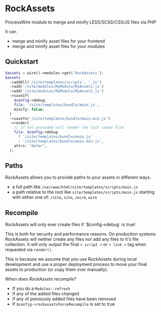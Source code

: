 # RockAssets

ProcessWire module to merge and minify LESS/SCSS/CSS/JS files via PHP

It can

- merge and minify asset files for your frontend
- merge and minify asset files for your modules

## Quickstart

```php
$assets = wire()->modules->get('RockAssets');
$assets
  ->addAll('/site/templates/scripts', '.js')
  ->add('/site/modules/MyModule/MyAsset1.js')
  ->add('/site/modules/MyModule/MyAsset2.js')
  ->saveIf(
    $config->debug,
    file: '/site/templates/bundle/main.js',
    minify: false,
  )
  ->saveTo('/site/templates/bundle/main.min.js')
  ->render(
    // if not provided will render the last saved file
    file: $config->debug
      ? '/site/templates/bundle/main.js'
      : '/site/templates/bundle/main.min.js',
    attrs: "defer",
  );
```

## Paths

RockAssets allows you to provide paths to your assets in different ways.

- a full path like `/var/www/html/site/templates/scripts/main.js`
- a path relative to the root like `site/templates/scripts/main.js` starting with either one of: `/site`, `site`, `/wire`, `wire`

## Recompile

<div class="uk-alert uk-alert-warning">
  RockAssets will only ever create files if `$config->debug` is true!
</div>

This is both for security and performance reasons. On production systems RockAssets will neither create any files nor add any files to it's file collection. It will only output the final `< script >` or `< link >` tag when requested via `render()`.

This is because we assume that you use RockAssets during local development and use a proper deployment process to move your final assets to production (or copy them over manually).

*When does RockAssets recompile?*

- If you do a `Modules::refresh`
- If any of the added files changed
- If any of previously added files have been removed
- If `$config->rockassetsForceRecompile` is set to true
